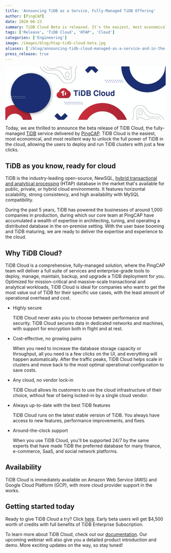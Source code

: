 ```yaml
---
title: 'Announcing TiDB as a Service, Fully-Managed TiDB Offering'
author: [PingCAP]
date: 2020-06-23
summary: TiDB Cloud Beta is released. It's the easiest, most economical, and most resilient way to unlock the full power of TiDB in the cloud, allowing the users to deploy and run TiDB clusters with just a few clicks.
tags: ['Release', 'TiDB Cloud', 'HTAP', 'Cloud']
categories: ['Engineering']
image: /images/blog/htap-tidb-cloud-beta.jpg
aliases: ['/blog/announcing-tidb-cloud-managed-as-a-service-and-in-the-marketplace/']
press_release: true
---
```


![TiDB Cloud Beta](media/htap-tidb-cloud-beta.jpg)

Today, we are thrilled to announce the beta release of TiDB Cloud, the fully-managed [TiDB](https://docs.pingcap.com/tidb/v4.0/overview) service delivered by [PingCAP](https://pingcap.com/). TiDB Cloud is the easiest, most economical, and most resilient way to unlock the full power of TiDB in the cloud, allowing the users to deploy and run TiDB clusters with just a few clicks.

## TiDB as you know, ready for cloud

TiDB is the industry-leading open-source, NewSQL, [hybrid transactional and analytical processing](https://en.wikipedia.org/wiki/Hybrid_transactional/analytical_processing) (HTAP) database in the market that's available for public, private, or hybrid cloud environments. It features horizontal scalability, strong consistency, and high availability with MySQL compatibility.

During the past 5 years, TiDB has powered the businesses of around 1,000 companies in production, during which our core team at PingCAP have accumulated a wealth of expertise in architecting, tuning, and operating a distributed database in the on-premise setting. With the user base booming and TiDB maturing, we are ready to deliver the expertise and experience to the cloud.

## Why TiDB Cloud?

TiDB Cloud is a comprehensive, fully-managed solution, where the PingCAP team will deliver a full suite of services and enterprise-grade tools to deploy, manage, maintain, backup, and upgrade a TiDB deployment for you. Optimized for mission-critical and massive-scale transactional and analytical workloads, TiDB Cloud is ideal for companies who want to get the most value out of TiDB for their specific use cases, with the least amount of operational overhead and cost. 

* Highly secure

    TiDB Cloud never asks you to choose between performance and security. TiDB Cloud secures data in dedicated networks and machines, with support for encryption both in flight and at rest.

* Cost-effective, no growing pains

    When you need to increase the database storage capacity or throughput, all you need is a few clicks on the UI, and everything will happen automatically. After the traffic peaks, TiDB Cloud helps scale in clusters and move back to the most optimal operational configuration to save costs. 

* Any cloud, no vendor lock-in

    TiDB Cloud allows its customers to use the cloud infrastructure of their choice, without fear of being locked-in by a single cloud vendor.

* Always up-to-date with the best TiDB features

    TiDB Cloud runs on the latest stable version of TiDB. You always have access to new features, performance improvements, and fixes. 

* Around-the-clock support

    When you use TiDB Cloud, you'll be supported 24/7 by the same experts that have made TiDB the preferred database for many finance, e-commerce, SaaS, and social network platforms.

## Availability

TiDB Cloud is immediately available on Amazon Web Service (AWS) and Google Cloud Platform (GCP), with more cloud provider support in the works.

## Getting started today

Ready to give TiDB Cloud a try? Click [here](https://pingcap.com/products/tidbcloud/trial). Early beta users will get $4,500 worth of credits with full benefits of TiDB Enterprise Subscription.

To learn more about TiDB Cloud, check out our [documentation](https://docs.pingcap.com/tidbcloud/beta). Our upcoming webinar will also give you a detailed product introduction and demo. More exciting updates on the way, so stay tuned!
